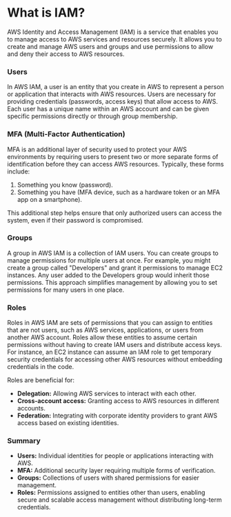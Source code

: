 # What is IAM?

AWS Identity and Access Management (IAM) is a service that enables you to manage access to AWS services and resources securely. It allows you to create and manage AWS users and groups and use permissions to allow and deny their access to AWS resources.

### Users
In AWS IAM, a user is an entity that you create in AWS to represent a person or application that interacts with AWS resources. Users are necessary for providing credentials (passwords, access keys) that allow access to AWS. Each user has a unique name within an AWS account and can be given specific permissions directly or through group membership.

### MFA (Multi-Factor Authentication)
MFA is an additional layer of security used to protect your AWS environments by requiring users to present two or more separate forms of identification before they can access AWS resources. Typically, these forms include:
1. Something you know (password).
2. Something you have (MFA device, such as a hardware token or an MFA app on a smartphone).

This additional step helps ensure that only authorized users can access the system, even if their password is compromised.

### Groups
A group in AWS IAM is a collection of IAM users. You can create groups to manage permissions for multiple users at once. For example, you might create a group called "Developers" and grant it permissions to manage EC2 instances. Any user added to the Developers group would inherit those permissions. This approach simplifies management by allowing you to set permissions for many users in one place.

### Roles
Roles in AWS IAM are sets of permissions that you can assign to entities that are not users, such as AWS services, applications, or users from another AWS account. Roles allow these entities to assume certain permissions without having to create IAM users and distribute access keys. For instance, an EC2 instance can assume an IAM role to get temporary security credentials for accessing other AWS resources without embedding credentials in the code.

Roles are beneficial for:
- **Delegation:** Allowing AWS services to interact with each other.
- **Cross-account access:** Granting access to AWS resources in different accounts.
- **Federation:** Integrating with corporate identity providers to grant AWS access based on existing identities.

### Summary
- **Users:** Individual identities for people or applications interacting with AWS.
- **MFA:** Additional security layer requiring multiple forms of verification.
- **Groups:** Collections of users with shared permissions for easier management.
- **Roles:** Permissions assigned to entities other than users, enabling secure and scalable access management without distributing long-term credentials.
